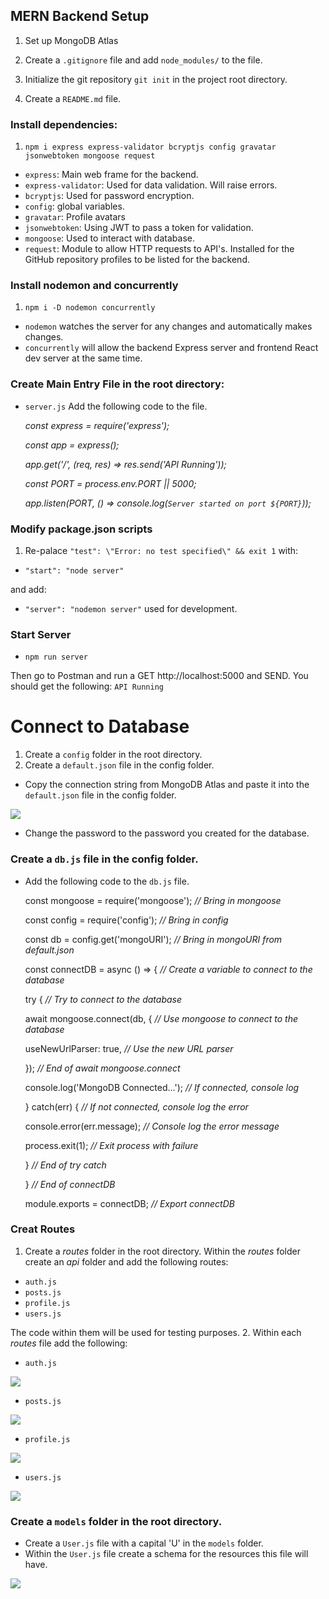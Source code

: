 ## MERN Backend Setup

1. Set up MongoDB Atlas

2. Create a `.gitignore` file and add `node_modules/` to the file.

3. Initialize the git repository `git init` in the project root directory.

4. Create a `README.md` file.

### Install dependencies: 

1. `npm i express express-validator bcryptjs config gravatar jsonwebtoken mongoose request`
- `express`: Main web frame for the backend.
- `express-validator`: Used for data validation. Will raise errors.
- `bcryptjs`: Used for password encryption.
- `config`: global variables.
- `gravatar`: Profile avatars 
- `jsonwebtoken`: Using JWT to pass a token for validation.
- `mongoose`: Used to interact with database. 
- `request`: Module to allow HTTP requests to API's. Installed for the GitHub repository profiles to be listed for the backend.

### Install nodemon and concurrently
1. `npm i -D nodemon concurrently`
- `nodemon` watches the server for any changes and automatically makes changes.
- `concurrently` will allow the backend Express server and frontend React dev server at the same time.

### Create Main Entry File in the root directory:
- `server.js` Add the following code to the file.

    _const express = require('express');_

    _const app = express();_

    _app.get('/', (req, res) => res.send('API Running'));_

    _const PORT = process.env.PORT || 5000;_

    _app.listen(PORT, () => console.log(`Server started on port ${PORT}`));_

### Modify package.json scripts
1. Re-palace `"test": \"Error: no test specified\" && exit 1` with:
- `"start": "node server"`

and add:
- `"server": "nodemon server"` used for development.

### Start Server
- `npm run server`

Then go to Postman and run a GET http://localhost:5000 and SEND.
You should get the following: `API Running`

# Connect to Database
1. Create a `config` folder in the root directory.
2. Create a `default.json` file in the config folder.
- Copy the connection string from MongoDB Atlas and paste it into the `default.json` file in the config folder.

![](https://i.imgur.com/gHrWhzX.jpg)

- Change the password to the password you created for the database.

### Create a `db.js` file in the config folder.
- Add the following code to the `db.js` file.

    const mongoose = require('mongoose'); _// Bring in mongoose_

    const config = require('config'); _// Bring in config_

    const db = config.get('mongoURI'); _// Bring in mongoURI from default.json_

    const connectDB = async () => { _// Create a variable to connect to the database_

    try { _// Try to connect to the database_

    await mongoose.connect(db, { _// Use mongoose to connect to the database_

    useNewUrlParser: true, _// Use the new URL parser_

    }); _// End of await mongoose.connect_

    console.log('MongoDB Connected...'); _// If connected, console log_

    } catch(err) { _// If not connected, console log the error_

    console.error(err.message); _// Console log the error message_

    process.exit(1); _// Exit process with failure_

    } _// End of try catch_

    } _// End of connectDB_

    module.exports = connectDB; _// Export connectDB_

### Creat Routes
1. Create a _routes_ folder in the root directory. Within the _routes_ folder create an _api_ folder and add the following routes:
- `auth.js`
- `posts.js`
- `profile.js`
- `users.js`
  
The code within them will be used for testing purposes. 
2. Within each _routes_ file add the following:
  - `auth.js`
    
  ![](https://i.imgur.com/Bj3tQIe.png)
  - `posts.js`
    
  ![](https://i.imgur.com/2pRlUSo.png)
  - `profile.js`

 ![](https://i.imgur.com/YWA6odq.png)
  - `users.js`
    
 ![](https://i.imgur.com/vJds4OW.png)

 ### Create a `models` folder in the root directory.
 - Create a `User.js` file with a capital 'U' in the `models` folder.
 - Within the `User.js` file create a schema for the resources this file will have.
   
 ![](https://i.imgur.com/RbQf2K4.png)
  
